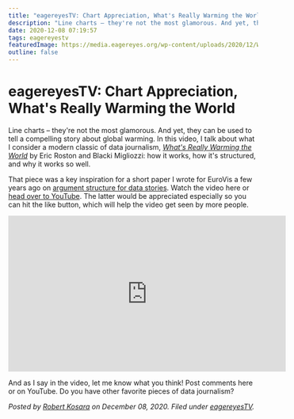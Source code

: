 ```yaml
---
title: "eagereyesTV: Chart Appreciation, What's Really Warming the World"
description: "Line charts – they're not the most glamorous. And yet, they can be used to tell a compelling story about global warming. In this video, I talk about what I consider a modern classic of data journalism, What's Really Warming the World by Eric Roston and Blacki Migliozzi: how it works, how it's structured, and why it works so well."
date: 2020-12-08 07:19:57
tags: eagereyestv
featuredImage: https://media.eagereyes.org/wp-content/uploads/2020/12/WRWTW-Thumbnail.jpeg
outline: false
---
```


# eagereyesTV: Chart Appreciation, What's Really Warming the World

Line charts – they're not the most glamorous. And yet, they can be used to tell a compelling story about global warming. In this video, I talk about what I consider a modern classic of data journalism, <em><a href="https://www.bloomberg.com/graphics/2015-whats-warming-the-world/">What's Really Warming the World</a></em> by Eric Roston and Blacki Migliozzi: how it works, how it's structured, and why it works so well.

That piece was a key inspiration for a short paper I wrote for EuroVis a few years ago on <a href="/papers/paper-an-argument-structure-for-data-stories" data-type="post" data-id="10093">argument structure for data stories</a>. Watch the video here or <a href="https://youtu.be/Bjrb_ErvvPs">head over to YouTube</a>. The latter would be appreciated especially so you can hit the like button, which will help the video get seen by more people.

<p align="center"><iframe width="560" height="315" src="https://www.youtube.com/embed/Bjrb_ErvvPs?si=dlEHscB9Qe4V8hsC" title="YouTube video player" frameborder="0" allow="accelerometer; autoplay; clipboard-write; encrypted-media; gyroscope; picture-in-picture; web-share" allowfullscreen></iframe></p>

And as I say in the video, let me know what you think! Post comments here or on YouTube. Do you have other favorite pieces of data journalism?


_Posted by <a href="/about">Robert Kosara</a> on December 08, 2020. Filed under [eagereyesTV](/tag/eagereyestv)._


